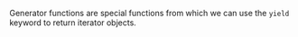 Generator functions are special functions from which we can use the `yield` keyword to return iterator objects.